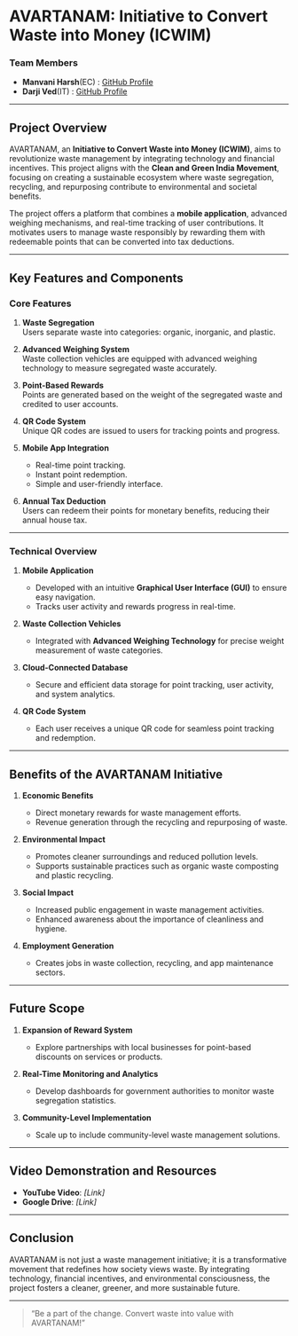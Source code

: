 # AVARTANAM: Initiative to Convert Waste into Money (ICWIM)

### **Team Members**  
- **Manvani Harsh**(EC) : [GitHub Profile](https://github.com/Harshmanvani25)  
- **Darji Ved**(IT) : [GitHub Profile](https://github.com/veddarji)

---

## **Project Overview**  

AVARTANAM, an **Initiative to Convert Waste into Money (ICWIM)**, aims to revolutionize waste management by integrating technology and financial incentives. This project aligns with the **Clean and Green India Movement**, focusing on creating a sustainable ecosystem where waste segregation, recycling, and repurposing contribute to environmental and societal benefits.  

The project offers a platform that combines a **mobile application**, advanced weighing mechanisms, and real-time tracking of user contributions. It motivates users to manage waste responsibly by rewarding them with redeemable points that can be converted into tax deductions.  

---

## **Key Features and Components**

### **Core Features**  
1. **Waste Segregation**  
   Users separate waste into categories: organic, inorganic, and plastic.  

2. **Advanced Weighing System**  
   Waste collection vehicles are equipped with advanced weighing technology to measure segregated waste accurately.  

3. **Point-Based Rewards**  
   Points are generated based on the weight of the segregated waste and credited to user accounts.  

4. **QR Code System**  
   Unique QR codes are issued to users for tracking points and progress.  

5. **Mobile App Integration**  
   - Real-time point tracking.  
   - Instant point redemption.  
   - Simple and user-friendly interface.  

6. **Annual Tax Deduction**  
   Users can redeem their points for monetary benefits, reducing their annual house tax.  

---

### **Technical Overview**  

1. **Mobile Application**  
   - Developed with an intuitive **Graphical User Interface (GUI)** to ensure easy navigation.  
   - Tracks user activity and rewards progress in real-time.  

2. **Waste Collection Vehicles**  
   - Integrated with **Advanced Weighing Technology** for precise weight measurement of waste categories.  

3. **Cloud-Connected Database**  
   - Secure and efficient data storage for point tracking, user activity, and system analytics.  

4. **QR Code System**  
   - Each user receives a unique QR code for seamless point tracking and redemption.  

---

## **Benefits of the AVARTANAM Initiative**  

1. **Economic Benefits**  
   - Direct monetary rewards for waste management efforts.  
   - Revenue generation through the recycling and repurposing of waste.  

2. **Environmental Impact**  
   - Promotes cleaner surroundings and reduced pollution levels.  
   - Supports sustainable practices such as organic waste composting and plastic recycling.  

3. **Social Impact**  
   - Increased public engagement in waste management activities.  
   - Enhanced awareness about the importance of cleanliness and hygiene.  

4. **Employment Generation**  
   - Creates jobs in waste collection, recycling, and app maintenance sectors.  

---

## **Future Scope**  

1. **Expansion of Reward System**  
   - Explore partnerships with local businesses for point-based discounts on services or products.  

2. **Real-Time Monitoring and Analytics**  
   - Develop dashboards for government authorities to monitor waste segregation statistics.  

3. **Community-Level Implementation**  
   - Scale up to include community-level waste management solutions.  

---

## **Video Demonstration and Resources**  

- **YouTube Video**: _[Link]_  
- **Google Drive**: _[Link]_  

---

## **Conclusion**  

AVARTANAM is not just a waste management initiative; it is a transformative movement that redefines how society views waste. By integrating technology, financial incentives, and environmental consciousness, the project fosters a cleaner, greener, and more sustainable future.  

---  
> “Be a part of the change. Convert waste into value with AVARTANAM!”  
